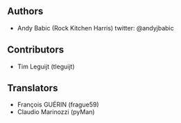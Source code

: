 ## Authors

* Andy Babic (Rock Kitchen Harris) twitter: @andyjbabic

## Contributors

* Tim Leguijt (tleguijt)

## Translators

* François GUÉRIN (frague59) 
* Claudio Marinozzi (pyMan)
